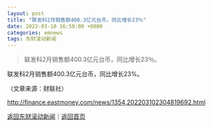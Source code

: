 ```yaml
---
layout: post
title: "联发科2月销售额400.3亿元台币，同比增长23％"
date: 2022-03-10 16:59:09 +0800
categories: emnews
tags: 东财滚动新闻
---
```

> 联发科2月销售额400.3亿元台币，同比增长23％。

<p>联发科2月销售额400.3亿元台币，同比增长23%。 </p><p class="em_media">（文章来源：财联社）</p>

<http://finance.eastmoney.com/news/1354,202203102304819692.html>

[返回东财滚动新闻](//finews.withounder.com/emnews/)｜[返回首页](//finews.withounder.com/)